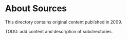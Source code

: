 # About Sources

This directory contains original content published in 2009.

TODO: add content and description of subdirectories.
